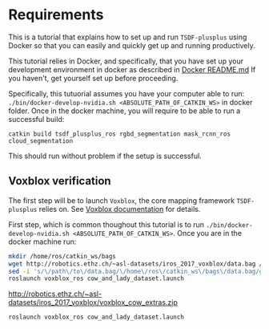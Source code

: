 # Requirements

This is a tutorial that explains how to set up and run `TSDF-plusplus` using Docker
so that you can easily and quickly get up and running productively.

This tutorial relies in Docker, and specifically, that you have set up your
development environment in docker as described in [Docker README.md](../docker/README.md)
If you haven't, get yourself set up before proceeding.

Specifically, this tutuorial assumes you have your computer able to run: `./bin/docker-develop-nvidia.sh <ABSOLUTE_PATH_OF_CATKIN_WS>`
in docker folder. Once in the docker machine, you will require to be able to run a successful build:
```
catkin build tsdf_plusplus_ros rgbd_segmentation mask_rcnn_ros cloud_segmentation
```
This should run without problem if the setup is successful.

## Voxblox verification

The first step will be to launch `Voxblox`, the core mapping framework `TSDF-plusplus` relies on.
See [Voxblox documentation](https://voxblox.readthedocs.io/en/latest/index.html) for details.

First step, which is common thoughout this tutorial is to run `./bin/docker-develop-nvidia.sh <ABSOLUTE_PATH_OF_CATKIN_WS>`.
Once you are in the docker machine run:

```bash
mkdir /home/ros/catkin_ws/bags
wget http://robotics.ethz.ch/~asl-datasets/iros_2017_voxblox/data.bag /home/ros/catkin_ws/bags
sed -i 's/\/path\/to\/data.bag/\/home\/ros\/catkin_ws\/bags\/data.bag/g' /home/ros/catkin_ws/src/voxblox/voxblox_ros/launch/cow_and_lady_dataset.launch
roslaunch voxblox_ros cow_and_lady_dataset.launch
```


http://robotics.ethz.ch/~asl-datasets/iros_2017_voxblox/voxblox_cow_extras.zip
```bash
roslaunch voxblox_ros cow_and_lady_dataset.launch

```
